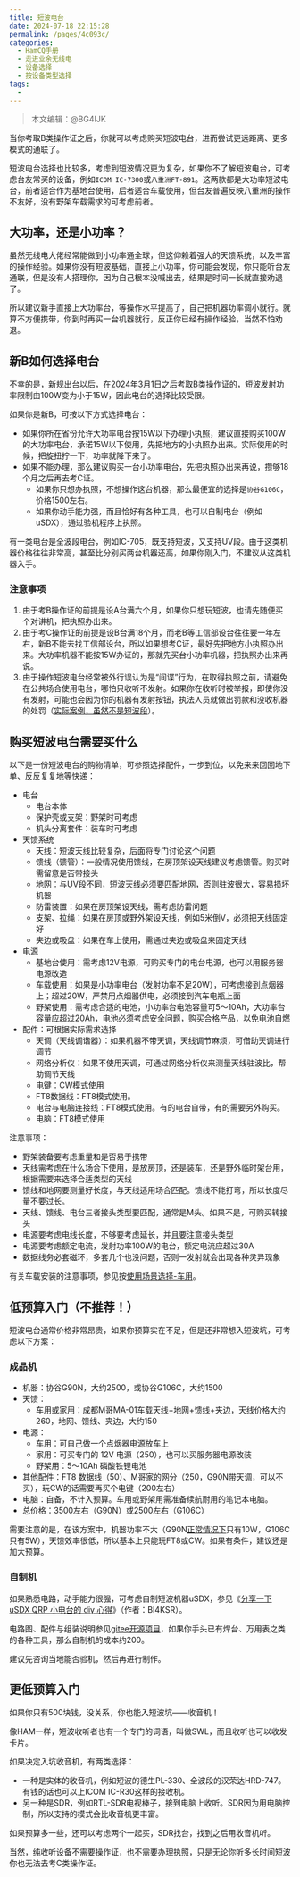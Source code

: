 ```yaml
---
title: 短波电台
date: 2024-07-18 22:15:28
permalink: /pages/4c093c/
categories:
  - HamCQ手册
  - 走进业余无线电
  - 设备选择
  - 按设备类型选择
tags:
  - 
---
```


> 本文编辑：@BG4IJK

当你考取B类操作证之后，你就可以考虑购买短波电台，进而尝试更远距离、更多模式的通联了。

短波电台选择也比较多，考虑到短波情况更为复杂，如果你不了解短波电台，可考虑台友常买的设备，例如`ICOM IC-7300`或`八重洲FT-891`。这两款都是大功率短波电台，前者适合作为基地台使用，后者适合车载使用，但台友普遍反映八重洲的操作不友好，没有野架车载需求的可考虑前者。

## 大功率，还是小功率？

虽然无线电大佬经常能做到小功率通全球，但这仰赖着强大的天馈系统，以及丰富的操作经验。如果你没有短波基础，直接上小功率，你可能会发现，你只能听台友通联，但是没有人搭理你，因为自己根本没喊出去，结果是时间一长就直接劝退了。

所以建议新手直接上大功率台，等操作水平提高了，自己把机器功率调小就行。就算不方便携带，你到时再买一台机器就行，反正你已经有操作经验，当然不怕劝退。

## 新B如何选择电台

不幸的是，新规出台以后，在2024年3月1日之后考取B类操作证的，短波发射功率限制由100W变为小于15W，因此电台的选择比较受限。

如果你是新B，可按以下方式选择电台：

* 如果你所在省份允许大功率电台按15W以下办理小执照，建议直接购买100W的大功率电台，承诺15W以下使用，先把地方的小执照办出来。实际使用的时候，把旋扭拧一下，功率就降下来了。
* 如果不能办理，那么建议购买一台小功率电台，先把执照办出来再说，攒够18个月之后再去考C证。
  * 如果你只想办执照，不想操作这台机器，那么最便宜的选择是`协谷G106C`，价格1500左右。
  * 如果你动手能力强，而且恰好有各种工具，也可以自制电台（例如uSDX），通过验机程序上执照。

有一类电台是全波段电台，例如IC-705，既支持短波，又支持UV段。由于这类机器价格往往非常高，甚至比分别买两台机器还高，如果你刚入门，不建议从这类机器入手。

### 注意事项

1. 由于考B操作证的前提是设A台满六个月，如果你只想玩短波，也请先随便买个对讲机，把执照办出来。
2. 由于考C操作证的前提是设B台满18个月，而老B等工信部设台往往要一年左右，新B不能去找工信部设台，所以如果想考C证，最好先把地方小执照办出来。大功率机器不能按15W办证的，那就先买台小功率机器，把执照办出来再说。
3. 由于操作短波电台经常被外行误认为是“间谍”行为，在取得执照之前，请避免在公共场合使用电台，哪怕只收听不发射。如果你在收听时被举报，即使你没有发射，可能也会因为你的机器有发射按钮，执法人员就做出罚款和没收机器的处罚（[实际案例，虽然不是短波段](https://mp.weixin.qq.com/s/yrT1O6Y9MC86M8YiDzBJhw)）。

## 购买短波电台需要买什么

以下是一份短波电台的购物清单，可参照选择配件，一步到位，以免来来回回地下单、反反复复地等快递：

* 电台
  * 电台本体
  * 保护壳或支架：野架时可考虑
  * 机头分离套件：装车时可考虑
* 天馈系统
  * 天线：短波天线比较复杂，后面将专门讨论这个问题
  * 馈线（馈管）：一般情况使用馈线，在房顶架设天线建议考虑馈管。购买时需留意是否带接头
  * 地网：与UV段不同，短波天线必须要匹配地网，否则驻波很大，容易损坏机器
  * 防雷装置：如果在房顶架设天线，需考虑防雷问题
  * 支架、拉绳：如果在房顶或野外架设天线，例如5米倒V，必须把天线固定好
  * 夹边或吸盘：如果在车上使用，需通过夹边或吸盘来固定天线
* 电源
  * 基地台使用：需考虑12V电源，可购买专门的电台电源，也可以用服务器电源改造
  * 车载使用：如果是小功率电台（发射功率不足20W），可考虑接到点烟器上；超过20W，严禁用点烟器供电，必须接到汽车电瓶上面
  * 野架使用：需考虑合适的电池，小功率台电池容量可5～10Ah，大功率台容量应超过20Ah，电池必须考虑安全问题，购买合格产品，以免电池自燃
* 配件：可根据实际需求选择
  * 天调（天线调谐器）：如果机器不带天调，天线调节麻烦，可借助天调进行调节
  * 网络分析仪：如果不使用天调，可通过网络分析仪来测量天线驻波比，帮助调节天线
  * 电键：CW模式使用
  * FT8数据线：FT8模式使用。
  * 电台与电脑连接线：FT8模式使用。有的电台自带，有的需要另外购买。
  * 电脑：FT8模式使用

注意事项：

* 野架装备要考虑重量和是否易于携带
* 天线需考虑在什么场合下使用，是放房顶，还是装车，还是野外临时架台用，根据需要来选择合适类型的天线
* 馈线和地网要测量好长度，与天线适用场合匹配。馈线不能打弯，所以长度尽量不要过长。
* 天线、馈线、电台三者接头类型要匹配，通常是M头。如果不是，可购买转接头
* 电源要考虑电线长度，不够要考虑延长，并且要注意接头类型
* 电源要考虑额定电流，发射功率100W的电台，额定电流应超过30A
* 数据线务必套磁环，多套几个也没问题，否则一发射就会出现各种灵异现象

有关车载安装的注意事项，参见按[使用场景选择-车用](/pages/c18790/)。

## 低预算入门（不推荐！）

短波电台通常价格非常昂贵，如果你预算实在不足，但是还非常想入短波坑，可考虑以下方案：

### 成品机

* 机器：协谷G90N，大约2500，或协谷G106C，大约1500
* 天馈：
  * 车用或家用：成都M哥MA-01车载天线+地网+馈线+夹边，天线价格大约260，地网、馈线、夹边，大约150
* 电源：
  * 车用：可自己做一个点烟器电源放车上
  * 家用：可买专门的 12V 电源（250），也可以买服务器电源改装
  * 野架用：5～10Ah 磷酸铁锂电池
* 其他配件：FT8 数据线（50）、M哥家的网分（250，G90N带天调，可以不买），玩CW的话需要再买个电键（200左右）
* 电脑：自备，不计入预算。车用或野架用需准备续航耐用的笔记本电脑。
* 总价格：3500左右（G90N）或2500左右（G106C）

需要注意的是，在该方案中，机器功率不大（G90N[正常情况下](https://forum.hamcq.cn/d/1984)只有10W，G106C只有5W），天馈效率很低，所以基本上只能玩FT8或CW。如果有条件，建议还是加大预算。

### 自制机

如果熟悉电路，动手能力很强，可考虑自制短波机器uSDX，参见《[分享一下 uSDX QRP 小电台的 diy 心得](https://forum.hamcq.cn/d/1925)》（作者：BI4KSR）。

电路图、配件与组装说明参见[gitee开源项目](https://gitee.com/csqwdy/usdx)，如果你手头已有焊台、万用表之类的各种工具，那么自制机的成本约200。

建议先咨询当地能否验机，然后再进行制作。

## 更低预算入门

如果你只有500块钱，没关系，你也能入短波坑——收音机！

像HAM一样，短波收听者也有一个专门的词语，叫做SWL，而且收听也可以收发卡片。

如果决定入坑收音机，有两类选择：

* 一种是实体的收音机，例如短波的德生PL-330、全波段的汉荣达HRD-747。有钱的话也可以上ICOM IC-R30这样的接收机。
* 另一种是SDR，例如RTL-SDR电视棒子，接到电脑上收听。SDR因为用电脑控制，所以支持的模式会比收音机更丰富。

如果预算多一些，还可以考虑两个一起买，SDR找台，找到之后用收音机听。

当然，纯收听设备不需要操作证，也不需要办理执照，只是无论你听多长时间短波你也无法去考C类操作证。
